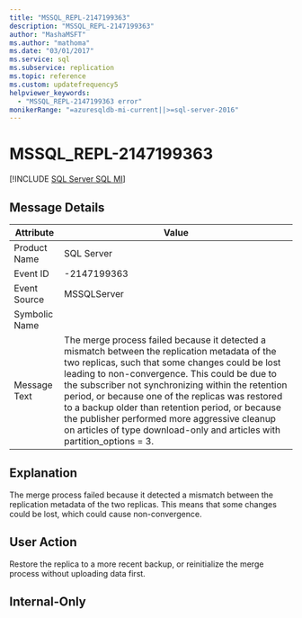 ```yaml
---
title: "MSSQL_REPL-2147199363"
description: "MSSQL_REPL-2147199363"
author: "MashaMSFT"
ms.author: "mathoma"
ms.date: "03/01/2017"
ms.service: sql
ms.subservice: replication
ms.topic: reference
ms.custom: updatefrequency5
helpviewer_keywords:
  - "MSSQL_REPL-2147199363 error"
monikerRange: "=azuresqldb-mi-current||>=sql-server-2016"
---
```

# MSSQL_REPL-2147199363
[!INCLUDE [SQL Server SQL MI](../../includes/applies-to-version/sql-asdbmi.md)]
    
## Message Details  
  
|Attribute|Value|  
|-|-|  
|Product Name|SQL Server|  
|Event ID|-2147199363|  
|Event Source|MSSQLServer|  
|Symbolic Name||  
|Message Text|The merge process failed because it detected a mismatch between the replication metadata of the two replicas, such that some changes could be lost leading to non-convergence. This could be due to the subscriber not synchronizing within the retention period, or because one of the replicas was restored to a backup older than retention period, or because the publisher performed more aggressive cleanup on articles of type download-only and articles with partition_options = 3.|  
  
## Explanation  
 The merge process failed because it detected a mismatch between the replication metadata of the two replicas. This means that some changes could be lost, which could cause non-convergence.  
  
## User Action  
 Restore the replica to a more recent backup, or reinitialize the merge process without uploading data first.  
  
## Internal-Only  
  
